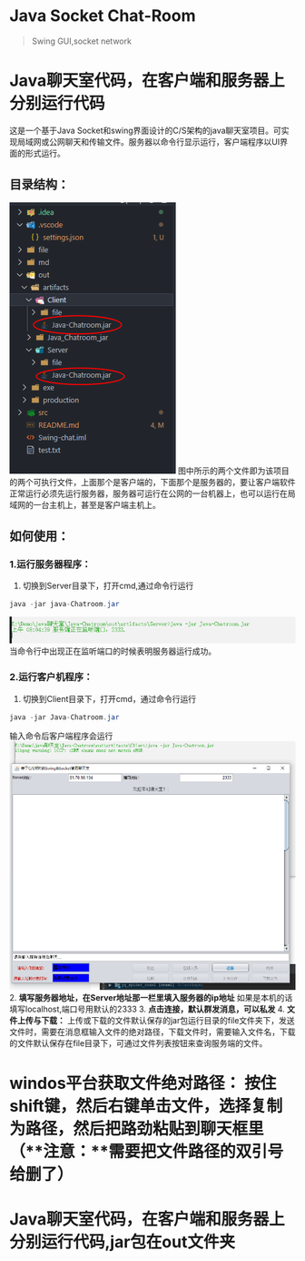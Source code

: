<!--
 * @Author: gong hao jing 
 * @Date: 2021-03-16 15:31:57
 * @LastEditTime: 2021-08-28 08:59:00
 * @LastEditors: Please set LastEditors
 * @Description: In User Settings Edit
 * @FilePath: \Java-Chatroom\README.md
-->
# Java Socket Chat-Room

> Swing GUI,socket network 

# Java聊天室代码，在客户端和服务器上分别运行代码
这是一个基于Java Socket和swing界面设计的C/S架构的java聊天室项目。可实现局域网或公网聊天和传输文件。服务器以命令行显示运行，客户端程序以UI界面的形式运行。
## 目录结构：

![目录结构](/md/目录.png)
图中所示的两个文件即为该项目的两个可执行文件，上面那个是客户端的，下面那个是服务器的，要让客户端软件正常运行必须先运行服务器，服务器可运行在公网的一台机器上，也可以运行在局域网的一台主机上，甚至是客户端主机上。

## 如何使用：
### 1.运行服务器程序：
1. 切换到Server目录下，打开cmd,通过命令行运行
```java
java -jar java-Chatroom.jar
```
![运行](md/服务端运行.png)
当命令行中出现正在监听端口的时候表明服务器运行成功。

### 2.运行客户机程序：
1. 切换到Client目录下，打开cmd，通过命令行运行
```java
java -jar Java-Chatroom.jar
```
输入命令后客户端程序会运行
![运行](md/运行.png)
2. **填写服务器地址，在Server地址那一栏里填入服务器的ip地址**
   如果是本机的话填写localhost,端口号用默认的2333
3. **点击连接，默认群发消息，可以私发**
4. **文件上传与下载：**
    上传或下载的文件默认保存的jar包运行目录的file文件夹下，发送文件时，需要在消息框输入文件的绝对路径，下载文件时，需要输入文件名，下载的文件默认保存在file目录下，可通过文件列表按钮来查询服务端的文件。

**windos**平台获取文件绝对路径：
按住**shift**键，然后右键单击文件，选择复制为路径，然后把路劲粘贴到聊天框里（**注意：**需要把文件路径的双引号给删了）
=======
# Java聊天室代码，在客户端和服务器上分别运行代码,jar包在out文件夹
